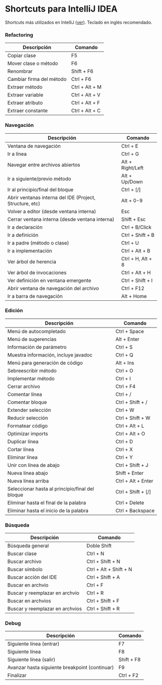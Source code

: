 # Shortcuts para IntelliJ IDEA

Shortcuts más utilizados en IntelliJ ([ver](https://resources.jetbrains.com/storage/products/intellij-idea/docs/IntelliJIDEA_ReferenceCard.pdf)).  Teclado en inglés recomendado.

### Refactoring

|Descripción|Comando|
|-|-|
|Copiar clase|F5|
|Mover clase o método|F6|
|Renombrar|Shift + F6|
|Cambiar firma del método|Ctrl + F6|
|Extraer método|Ctrl + Alt + M|
|Extraer variable|Ctrl + Alt + V|
|Extraer atributo|Ctrl + Alt + F|
|Extraer constante|Ctrl + Alt + C|

### Navegación

|Descripción|Comando|
|-|-|
|Ventana de navegación|Ctrl + E|
|Ir a línea|Ctrl + G|
|Navegar entre archivos abiertos|Alt + Right/Left|
|Ir a siguiente/previo método|Alt + Up/Down|
|Ir al principio/final del bloque|Ctrl + [/]|
|Abrir ventanas interna del IDE (Project, Structure, etc)|Alt + 0-9|
|Volver a editor (desde ventana interna)|Esc|
|Cerrar ventana interna (desde ventana interna)|Shift + Esc|
|Ir a declaración|Ctrl + B/Click|
|Ir a definición|Ctrl + Shift + B|
|Ir a padre (método o clase)|Ctrl + U|
|Ir a implementación|Ctrl + Alt + B|
|Ver árbol de herencia|Ctrl + H, Alt + 8|
|Ver árbol de invocaciones|Ctrl + Alt + H|
|Ver definición en ventana emergente|Ctrl + Shift + I|
|Abrir ventana de navegación del archivo|Ctrl + F12|
|Ir a barra de navegación|Alt + Home|

### Edición

|Descripción|Comando|
|-|-|
|Menú de autocompletado|Ctrl + Space|
|Menú de sugerencias|Alt + Enter|
|Información de parámetro|Ctrl + S|
|Muestra información, incluye javadoc|Ctrl + Q|
|Menú para generación de código|Alt + Ins|
|Sebreescribir método|Ctrl + O|
|Implementar método|Ctrl + I|
|Cerrar archivo|Ctrl + F4|
|Comentar línea|Ctrl + /|
|Comentar bloque|Ctrl + Shift + /|
|Extender selección|Ctrl + W|
|Reducir selección|Ctrl + Shift + W|
|Formatear código|Ctrl + Alt + L|
|Optimizar imports|Ctrl + Alt + O|
|Duplicar línea|Ctrl + D|
|Cortar línea|Ctrl + X|
|Eliminar línea|Ctrl + Y|
|Unir con línea de abajo|Ctrl + Shift + J|
|Nueva línea abajo|Shift + Enter|
|Nueva línea arriba|Ctrl + Alt + Enter|
|Seleccionar hasta al principio/final del bloque|Ctrl + Shift + [/]|
|Eliminar hasta el final de la palabra|Ctrl + Delete|
|Eliminar hasta el inicio de la palabra|Ctrl + Backspace|

### Búsqueda

|Descripción|Comando|
|-|-|
|Búsqueda general|Doble Shift|
|Buscar clase|Ctrl + N|
|Buscar archivo|Ctrl + Shift + N|
|Buscar símbolo|Ctrl + Alt + Shift + N|
|Buscar acción del IDE|Ctrl + Shift + A|
|Buscar en archvio|Ctrl + F|
|Buscar y reemplazar en archvio|Ctrl + R|
|Buscar en archvios|Ctrl + Shift + F|
|Buscar y reemplazar en archvios|Ctrl + Shift + R|

### Debug

|Descripción|Comando|
|-|-|
|Siguiente línea (entrar)|F7|
|Siguiente línea|F8|
|Siguiente línea (salir)|Shift + F8|
|Avanzar hasta siguiente breakpoint (continuar)|F9|
|Finalizar|Ctrl + F2|
